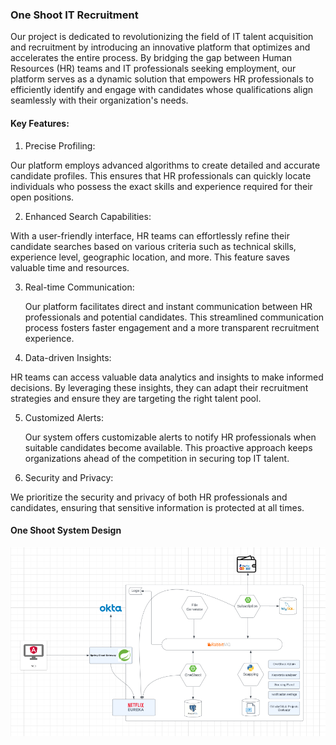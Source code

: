 ### One Shoot IT Recruitment

Our project is dedicated to revolutionizing the field of IT talent acquisition and recruitment by introducing an innovative platform that optimizes and accelerates the entire process. By bridging the gap between Human Resources (HR) teams and IT professionals seeking employment, our platform serves as a dynamic solution that empowers HR professionals to efficiently identify and engage with candidates whose qualifications align seamlessly with their organization's needs.

#### Key Features:

1. Precise Profiling:

 Our platform employs advanced algorithms to create detailed and accurate candidate profiles. This ensures that HR professionals can quickly locate individuals who possess the exact skills and experience required for their open positions.

2. Enhanced Search Capabilities:

 With a user-friendly interface, HR teams can effortlessly refine their candidate searches based on various criteria such as technical skills, experience level, geographic location, and more. This feature saves valuable time and resources.

3. Real-time Communication:

   Our platform facilitates direct and instant communication between HR professionals and potential candidates. This streamlined communication process fosters faster engagement and a more transparent recruitment experience.

4. Data-driven Insights:

 HR teams can access valuable data analytics and insights to make informed decisions. By leveraging these insights, they can adapt their recruitment strategies and ensure they are targeting the right talent pool.

5. Customized Alerts:

   Our system offers customizable alerts to notify HR professionals when suitable candidates become available. This proactive approach keeps organizations ahead of the competition in securing top IT talent.

6. Security and Privacy:

  We prioritize the security and privacy of both HR professionals and candidates, ensuring that sensitive information is protected at all times.

#### One Shoot System Design 

![system design](./profile/oneShoot.png)
